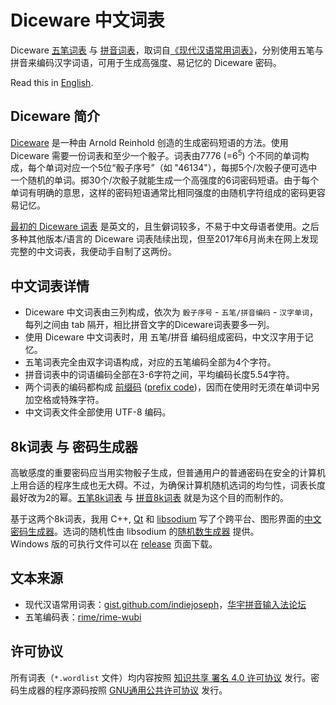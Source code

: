 # Diceware 中文词表

Diceware [五笔词表](./wubi.wordlist) 与 [拼音词表](./pinyin.wordlist)，取词自[《现代汉语常用词表》](http://baike.baidu.com/item/%E7%8E%B0%E4%BB%A3%E6%B1%89%E8%AF%AD%E5%B8%B8%E7%94%A8%E8%AF%8D%E8%A1%A8)，分别使用五笔与拼音来编码汉字词语，可用于生成高强度、易记忆的 Diceware 密码。

Read this in [English](./README.en.md).

## Diceware 简介

[Diceware](http://www.diceware.com "Diceware Passphrase Home") 是一种由 Arnold Reinhold 创造的生成密码短语的方法。使用 Diceware 需要一份词表和至少一个骰子。词表由7776 (=6<sup>5</sup>) 个不同的单词构成，每个单词对应一个5位“骰子序号”（如 "46134"），每掷5个/次骰子便可选中一个随机的单词。掷30个/次骰子就能生成一个高强度的6词密码短语。由于每个单词有明确的意思，这样的密码短语通常比相同强度的由随机字符组成的密码更容易记忆。

[最初的 Diceware 词表](http://world.std.com/~reinhold/diceware.wordlist.asc) 是英文的，且生僻词较多，不易于中文母语者使用。之后多种其他版本/语言的 Diceware 词表陆续出现，但至2017年6月尚未在网上发现完整的中文词表，我便动手自制了这两份。

## 中文词表详情

* Diceware 中文词表由三列构成，依次为 `骰子序号` - `五笔/拼音编码` - `汉字单词`，每列之间由 tab 隔开，相比拼音文字的Diceware词表要多一列。
* 使用 Diceware 中文词表时，用 五笔/拼音 编码组成密码，中文汉字用于记忆。
* 五笔词表完全由双字词语构成，对应的五笔编码全部为4个字符。
* 拼音词表中的词语编码全部在3-6字符之间，平均编码长度5.54字符。
* 两个词表的编码都构成 [前缀码](http://baike.baidu.com/item/%E5%89%8D%E7%BC%80%E7%A0%81) ([prefix code](https://en.wikipedia.org/wiki/Prefix_code))，因而在使用时无须在单词中另加空格或特殊字符。
* 中文词表文件全部使用 UTF-8 编码。

## 8k词表 与 密码生成器

高敏感度的重要密码应当用实物骰子生成，但普通用户的普通密码在安全的计算机上用合适的程序生成也无大碍。不过，为确保计算机随机选词的均匀性，词表长度最好改为2的幂。[五笔8k词表](./wubi8k.wordlist) 与 [拼音8k词表](./pinyin8k.wordlist) 就是为这个目的而制作的。

基于这两个8k词表，我用 C++, [Qt](https://www.qt.io/) 和 [libsodium](https://download.libsodium.org/doc/ "The Sodium crypto library") 写了个跨平台、图形界面的[中文密码生成器](./gui-qt)。选词的随机性由 libsodium 的[随机数生成器](https://download.libsodium.org/doc/generating_random_data/ "Generating random data · libsodium") 提供。  
Windows 版的可执行文件可以在 [release](https://github.com/cfbao/chinese-diceware/releases) 页面下载。

## 文本来源
* 现代汉语常用词表：[gist.github.com/indiejoseph](https://gist.github.com/indiejoseph/eae09c673460aa0b56db)，[华宇拼音输入法论坛](http://bbs.unispim.com/forum.php?mod=viewthread&tid=31393)
* 五笔编码表：[rime/rime-wubi](https://github.com/rime/rime-wubi)

## 许可协议
所有词表（`*.wordlist` 文件）均内容按照 [知识共享 署名 4.0 许可协议](https://creativecommons.org/licenses/by/4.0/deed.zh) 发行。密码生成器的程序源码按照 [GNU通用公共许可协议](https://www.gnu.org/licenses/gpl.html) 发行。